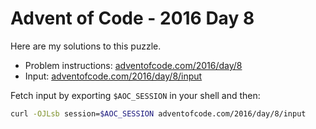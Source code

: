 # Advent of Code - 2016 Day 8
Here are my solutions to this puzzle.

* Problem instructions: [adventofcode.com/2016/day/8](https://adventofcode.com/2016/day/8)
* Input: [adventofcode.com/2016/day/8/input](https://adventofcode.com/2016/day/8/input)

Fetch input by exporting `$AOC_SESSION` in your shell and then:
```bash
curl -OJLsb session=$AOC_SESSION adventofcode.com/2016/day/8/input
```
